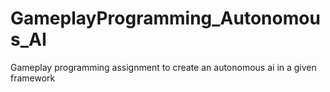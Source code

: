 # GameplayProgramming_Autonomous_AI
Gameplay programming assignment to create an autonomous ai in a given framework
